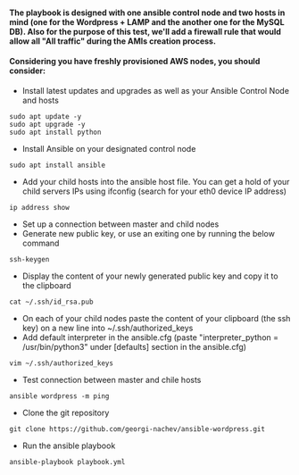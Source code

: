 #### The playbook is designed with one ansible control node and two hosts in mind (one for the Wordpress + LAMP and the another one for the MySQL DB). Also for the purpose of this test, we'll add a firewall rule that would allow all "All traffic" during the AMIs creation process.

#### Considering you have freshly provisioned AWS nodes, you should consider:

- Install latest updates and upgrades as well as your Ansible Control Node and hosts
```shell
sudo apt update -y
sudo apt upgrade -y
sudo apt install python
```
- Install Ansible on your designated control node
```shell
sudo apt install ansible
```
- Add your child hosts into the ansible host file. You can get a hold of your child servers IPs using ifconfig (search for your eth0 device IP address)
```shell
ip address show
```
- Set up a connection between master and child nodes
- Generate new public key, or use an exiting one by running the below command
 ```shell
 ssh-keygen
 ```
- Display the content of your newly generated public key and copy it to the clipboard
 ```shell
cat ~/.ssh/id_rsa.pub
```
- On each of your child nodes paste the content of your clipboard (the ssh key) on a new line into ~/.ssh/authorized_keys
- Add default interpreter in the ansible.cfg (paste "interpreter_python = /usr/bin/python3" under [defaults] section in the ansible.cfg)
```shell
vim ~/.ssh/authorized_keys
```
- Test connection between master and chile hosts
```shell
ansible wordpress -m ping
```
- Clone the git repository
```shell
git clone https://github.com/georgi-nachev/ansible-wordpress.git
``` 
- Run the ansible playbook 
```shell
ansible-playbook playbook.yml
```
